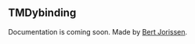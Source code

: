 ## TMDybinding

Documentation is coming soon.
Made by [Bert Jorissen].

[Bert Jorissen]: https://bertjorissen.be